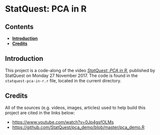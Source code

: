 <h1><b>StatQuest: PCA in R</b></h1>

<h2><b>Contents</b></h2>

- [**Introduction**](#introduction)
- [**Credits**](#credits)

## **Introduction**
This project is a code-along of the video [*StatQuest: PCA in R*](https://www.youtube.com/watch?v=0Jp4gsfOLMs), published by StatQuest on Monday 27 November 2017. The code is found in the `statquest-pca-in-r.r` file, located in the current directory.

## **Credits**
All of the sources (e.g. videos, images, articles) used to help build this project are cited in the links below:
- https://www.youtube.com/watch?v=0Jp4gsfOLMs
- https://github.com/StatQuest/pca_demo/blob/master/pca_demo.R